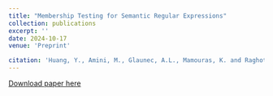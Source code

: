 ```yaml
---
title: "Membership Testing for Semantic Regular Expressions"
collection: publications
excerpt: ''
date: 2024-10-17
venue: 'Preprint'

citation: 'Huang, Y., Amini, M., Glaunec, A.L., Mamouras, K. and Raghothaman, M., 2024. Membership Testing for Semantic Regular Expressions. arXiv preprint arXiv:2410.13262'
---
```


[Download paper here](https://arxiv.org/abs/2410.13262)
